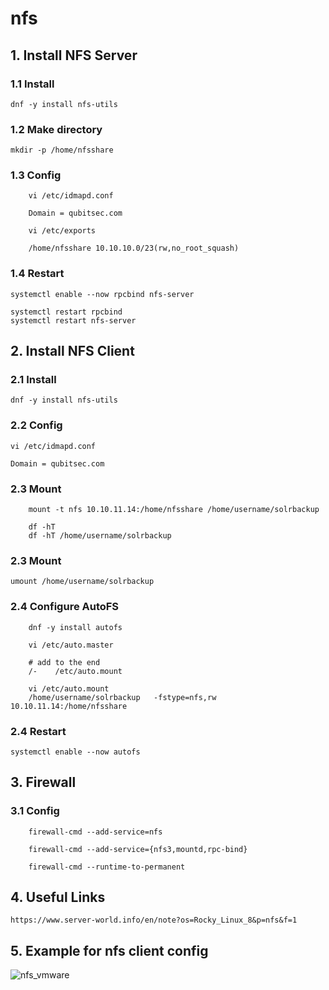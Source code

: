 # nfs

## 1. Install NFS Server

### 1.1 Install

    dnf -y install nfs-utils

### 1.2 Make directory

    mkdir -p /home/nfsshare

### 1.3 Config
```
    vi /etc/idmapd.conf
    
    Domain = qubitsec.com
```
```
    vi /etc/exports

    /home/nfsshare 10.10.10.0/23(rw,no_root_squash)
```
### 1.4 Restart

    systemctl enable --now rpcbind nfs-server

    systemctl restart rpcbind
    systemctl restart nfs-server

## 2. Install NFS Client

### 2.1 Install

    dnf -y install nfs-utils

### 2.2 Config

    vi /etc/idmapd.conf
    
    Domain = qubitsec.com

### 2.3 Mount
```
    mount -t nfs 10.10.11.14:/home/nfsshare /home/username/solrbackup
```
```
    df -hT
    df -hT /home/username/solrbackup
```
### 2.3 Mount
    umount /home/username/solrbackup

### 2.4 Configure AutoFS
```
    dnf -y install autofs
```
```    
    vi /etc/auto.master

    # add to the end
    /-    /etc/auto.mount
```
```    
    vi /etc/auto.mount
    /home/username/solrbackup   -fstype=nfs,rw  10.10.11.14:/home/nfsshare
```

### 2.4 Restart

    systemctl enable --now autofs

## 3. Firewall

### 3.1 Config
```
    firewall-cmd --add-service=nfs
    
    firewall-cmd --add-service={nfs3,mountd,rpc-bind}
        
    firewall-cmd --runtime-to-permanent
```    
## 4. Useful Links

    https://www.server-world.info/en/note?os=Rocky_Linux_8&p=nfs&f=1


## 5. Example for nfs client config

![nfs_vmware](https://github.com/QubitSecurity/documentation/assets/24949168/06f2608a-bbc0-4dd0-8257-db4a87847fe5)
